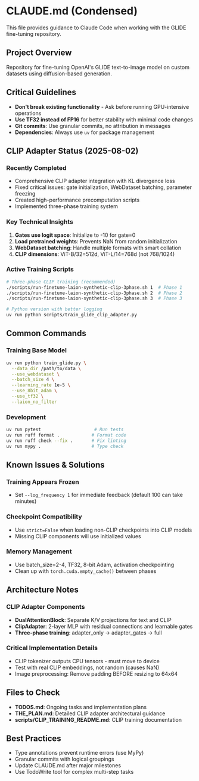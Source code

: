 # CLAUDE.md (Condensed)

This file provides guidance to Claude Code when working with the GLIDE fine-tuning repository.

## Project Overview

Repository for fine-tuning OpenAI's GLIDE text-to-image model on custom datasets using diffusion-based generation.

## Critical Guidelines

- **Don't break existing functionality** - Ask before running GPU-intensive operations
- **Use TF32 instead of FP16** for better stability with minimal code changes
- **Git commits**: Use granular commits, no attribution in messages
- **Dependencies**: Always use `uv` for package management

## CLIP Adapter Status (2025-08-02)

### Recently Completed
- Comprehensive CLIP adapter integration with KL divergence loss
- Fixed critical issues: gate initialization, WebDataset batching, parameter freezing
- Created high-performance precomputation scripts
- Implemented three-phase training system

### Key Technical Insights
1. **Gates use logit space**: Initialize to -10 for gate=0
2. **Load pretrained weights**: Prevents NaN from random initialization  
3. **WebDataset batching**: Handle multiple formats with smart collation
4. **CLIP dimensions**: ViT-B/32=512d, ViT-L/14=768d (not 768/1024)

### Active Training Scripts
```bash
# Three-phase CLIP training (recommended)
./scripts/run-finetune-laion-synthetic-clip-3phase.sh 1  # Phase 1
./scripts/run-finetune-laion-synthetic-clip-3phase.sh 2  # Phase 2  
./scripts/run-finetune-laion-synthetic-clip-3phase.sh 3  # Phase 3

# Python version with better logging
uv run python scripts/train_glide_clip_adapter.py
```

## Common Commands

### Training Base Model
```bash
uv run python train_glide.py \
  --data_dir /path/to/data \
  --use_webdataset \
  --batch_size 4 \
  --learning_rate 1e-5 \
  --use_8bit_adam \
  --use_tf32 \
  --laion_no_filter
```

### Development
```bash
uv run pytest                    # Run tests
uv run ruff format .            # Format code
uv run ruff check --fix .       # Fix linting
uv run mypy .                   # Type check
```

## Known Issues & Solutions

### Training Appears Frozen
- Set `--log_frequency 1` for immediate feedback (default 100 can take minutes)

### Checkpoint Compatibility
- Use `strict=False` when loading non-CLIP checkpoints into CLIP models
- Missing CLIP components will use initialized values

### Memory Management
- Use batch_size=2-4, TF32, 8-bit Adam, activation checkpointing
- Clean up with `torch.cuda.empty_cache()` between phases

## Architecture Notes

### CLIP Adapter Components
- **DualAttentionBlock**: Separate K/V projections for text and CLIP
- **ClipAdapter**: 2-layer MLP with residual connections and learnable gates
- **Three-phase training**: adapter_only → adapter_gates → full

### Critical Implementation Details
- CLIP tokenizer outputs CPU tensors - must move to device
- Test with real CLIP embeddings, not random (causes NaN)
- Image preprocessing: Remove padding BEFORE resizing to 64x64

## Files to Check
- **TODOS.md**: Ongoing tasks and implementation plans
- **THE_PLAN.md**: Detailed CLIP adapter architectural guidance
- **scripts/CLIP_TRAINING_README.md**: CLIP training documentation

## Best Practices
- Type annotations prevent runtime errors (use MyPy)
- Granular commits with logical groupings
- Update CLAUDE.md after major milestones
- Use TodoWrite tool for complex multi-step tasks